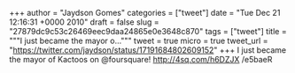 
+++
author = "Jaydson Gomes"
categories = ["tweet"]
date = "Tue Dec 21 12:16:31 +0000 2010"
draft = false
slug = "27879dc9c53c26469eec9daa24865e0e3648c870"
tags = ["tweet"]
title = """I just became the mayor o..."""
tweet = true
micro = true
tweet_url = "https://twitter.com/jaydson/status/17191684802609152"
+++
I just became the mayor of Kactoos on @foursquare! http://4sq.com/h6DZJX
/e5baeR
